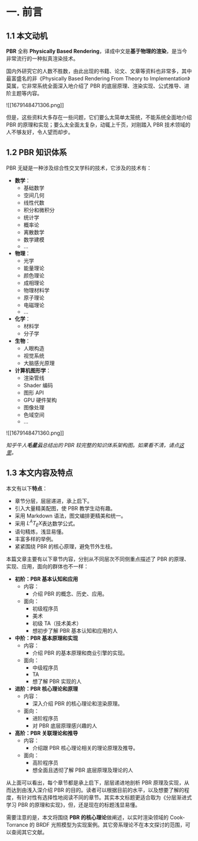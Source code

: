 # **一. 前言**

## **1.1 本文动机**

**PBR** 全称 **Physically Based Rendering**，译成中文是**基于物理的渲染**，是当今非常流行的一种拟真渲染技术。

国内外研究它的人数不胜数，由此出现的书籍、论文、文章等资料也非常多，其中最富盛名的非《Physically Based Rendering From Theory to Implementation》莫属，它非常系统全面深入地介绍了 PBR 的底层原理、渲染实现、公式推导、进阶主题等内容。

![[1679148471306.png]]

  


但是，这些资料大多存在一些问题，它们要么太简单太笼统，不能系统全面地介绍 PBR 的原理和实现；要么太全面太复杂，动辄上千页，对刚踏入 PBR 技术领域的人不够友好，令人望而却步。

## **1.2 PBR 知识体系**

PBR 无疑是一种涉及综合性交叉学科的技术，它涉及的技术有：

*   **数学**：
    *   基础数学
    *   空间几何
    *   线性代数
    *   积分和微积分
    *   统计学
    *   概率论
    *   离散数学
    *   数学建模
    *   ...
*   **物理**：
    *   光学
    *   能量理论
    *   颜色理论
    *   成相理论
    *   物理材料学
    *   原子理论
    *   电磁理论
    *   ...
*   **化学**：
    *   材料学
    *   分子学
*   **生物**：
    *   人眼构造
    *   视觉系统
    *   大脑感光原理
*   **计算机图形学**：
    *   渲染管线
    *   Shader 编码
    *   图形 API
    *   GPU 硬件架构
    *   图像处理
    *   色域空间
    *   ...

![[1679148471360.png]]

  
_知乎牛人**毛星云**总结出的 PBR 较完整的知识体系架构图。如果看不清，请点[这里](https://raw.githubusercontent.com/QianMo/PBR-White-Paper/master/media/PBR-White-Paper-Knowledge-Architecture-1.0.png)。_



## **1.3 本文内容及特点**

本文有以下**特点**：

*   章节分层，层层递进，承上启下。
*   引入大量精美配图，使 PBR 教学生动有趣。
*   采用 Markdown 语法，图文编排更精美和统一。
*   采用 $L^AT_EX$表达数学公式。
*   语句精炼，浅显易懂。
*   丰富多样的举例。
*   紧紧围绕 PBR 的核心原理，避免节外生枝。

本篇文章主要有以下章节内容，分别从不同层次不同侧重点描述了 PBR 的原理、实现、应用，面向的群体也不一样：

*   **初阶：PBR 基本认知和应用**
    *   内容：
        *   介绍 PBR 的概念、历史、应用。
    *   面向：
        *   初级程序员
        *   美术
        *   初级 TA（技术美术）
        *   想初步了解 PBR 基本认知和应用的人
*   **中阶：PBR 基本原理和实现**
    *   内容：
        *   介绍 PBR 的基本原理和商业引擎的实现。
    *   面向：
        *   中级程序员
        *   TA
        *   想了解 PBR 实现的人
*   **进阶：PBR 核心理论和原理**
    *   内容：
        *   深入介绍 PBR 的核心理论和渲染原理。
    *   面向：
        *   进阶程序员
        *   对 PBR 底层原理感兴趣的人
*   **高阶：PBR 关联理论和推导**
    *   内容：
        *   介绍跟 PBR 核心理论相关的理论原理及推导。
    *   面向：
        *   高阶程序员
        *   想全面且透彻了解 PBR 底层原理及理论的人

从上面可以看出，每个章节都是承上启下，层层递进地剖析 PBR 原理及实现，从而达到由浅入深介绍 PBR 的目的。读者可以根据目前的水平，以及想要了解的程度，有针对性有选择性地阅读不同的章节。其实本文标题更适合取为《分层渐进式学习 PBR 的原理和实现》，但，还是现在的标题浅显易懂。

需要注意的是，本文将围绕 **PBR 的核心理论**做阐述，以实时渲染领域的 Cook-Torrance 的 BRDF 光照模型为实现案例。其它旁系理论不在本文探讨的范围，可以查阅其它文献。
